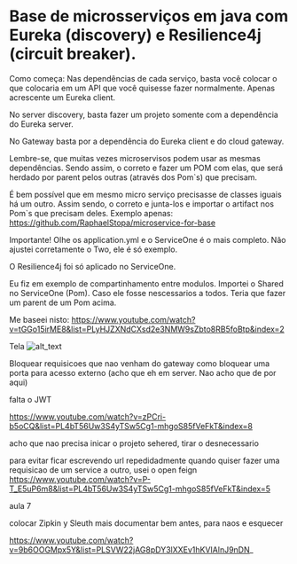 # Base de microsserviços em java com Eureka (discovery) e Resilience4j (circuit breaker).

Como começa:
Nas dependências de cada serviço, basta você colocar o que colocaria em um API que você quisesse fazer normalmente. Apenas acrescente um Eureka client.

No server discovery, basta fazer um projeto somente com a dependência do Eureka server.

No Gateway basta por a dependência do Eureka client e do cloud gateway.

Lembre-se, que muitas vezes microservisos podem usar as mesmas dependências. Sendo assim, o correto e fazer um POM com elas, que será herdado por parent pelos outras (através dos Pom`s) que precisam.

É bem possível que em mesmo micro serviço precisasse de classes iguais há um outro. Assim sendo, o correto e junta-los e importar o artifact nos Pom`s que precisam deles. Exemplo apenas:
https://github.com/RaphaelStopa/microservice-for-base

Importante! Olhe os application.yml e o ServiceOne é o mais completo. Não ajustei corretamente o Two, ele é só exemplo.

O Resilience4j foi só aplicado no ServiceOne.

Eu fiz em exemplo de compartinhamento entre modulos. Importei o Shared no ServiceOne (Pom). Caso ele fosse nescessarios a todos. Teria que fazer um parent de um Pom acima.

Me baseei nisto:
https://www.youtube.com/watch?v=tGGo15irME8&list=PLyHJZXNdCXsd2e3NMW9sZbto8RB5foBtp&index=2

Tela
![alt_text](https://github.com/RaphaelStopa/microsservi-o-base/blob/master/eureka%20tela.png)

Bloquear requisicoes que nao venham do gateway
como bloquear uma porta para acesso externo (acho que eh em server. Nao acho que de por aqui)

falta o JWT

https://www.youtube.com/watch?v=zPCri-b5oCQ&list=PL4bT56Uw3S4yTSw5Cg1-mhgoS85fVeFkT&index=8

acho que nao precisa inicar o projeto sehered, tirar o desnecessario

para evitar ficar escrevendo url repedidadmente quando quiser fazer uma requisicao de um service a outro, usei o open feign
https://www.youtube.com/watch?v=P-T_E5uP6m8&list=PL4bT56Uw3S4yTSw5Cg1-mhgoS85fVeFkT&index=5

aula 7

colocar Zipkin y Sleuth mais documentar bem antes, para naos e esquecer


https://www.youtube.com/watch?v=9b6OOGMpx5Y&list=PLSVW22jAG8pDY3lXXEv1hKVIAlnJ9nDN_
